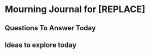 # Mourning Journal for [REPLACE]

## Questions To Answer Today







## Ideas to explore today








